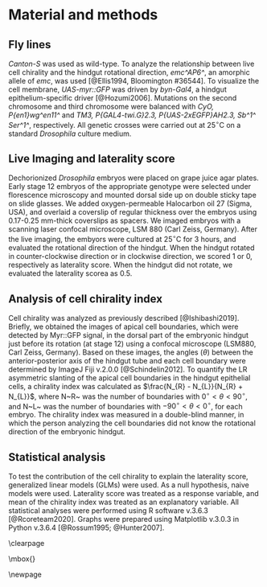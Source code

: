 # Material and methods

## Fly lines

*Canton-S* was used as wild-type.
To analyze the relationship between live cell chirality and the hindgut rotational direction, *emc^AP6^*, an amorphic allele of *emc*, was used [@Ellis1994, Bloomington #36544].
To visualize the cell membrane, *UAS-myr::GFP* was driven by *byn-Gal4*, a hindgut epithelium-specific driver [@Hozumi2006].
Mutations on the second chromosome and third chromosome were balanced with *CyO, P{en1}wg^en11^* and *TM3, P{GAL4-twi.G}2.3, P{UAS-2xEGFP}AH2.3, Sb^1^ Ser^1^*, respectively.
All genetic crosses were carried out at $25^{\circ} \mathrm{C}$ on a standard *Drosophila* culture medium.

## Live Imaging and laterality score

Dechorionized *Drosophila* embryos were placed on grape juice agar plates.
Early stage 12 embryos of the appropriate genotype were selected under florescence microscopy and mounted dorsal side up on double sticky tape on slide glasses.
We added oxygen-permeable Halocarbon oil 27 (Sigma, USA), and overlaid a coverslip of regular thickness over the embryos using 0.17-0.25 mm-thick coverslips as spacers.
We imaged embryos with a scanning laser confocal microscope, LSM 880 (Carl Zeiss, Germany).
After the live imaging, the embyors were cultured at $25^{\circ} \mathrm{C}$ for 3 hours, and evaluated the rotational direction of the hindgut.
When the hindgut rotated in counter-clockwise direction or in clockwise direction, we scored 1 or 0, respectively as laterality score.
When the hindgut did not rotate, we evaluated the laterality scorea as 0.5.

## Analysis of cell chirality index

Cell chirality was analyzed as previously described [@Ishibashi2019].
Briefly, we obtained the images of apical cell boundaries, which were detected by Myr::GFP signal, in the dorsal part of the embryonic hindgut just before its rotation (at stage 12) using a confocal microscope (LSM880, Carl Zeiss, Germany).
Based on these images, the angles ($\theta$) between the anterior-posterior axis of the hindgut tube and each cell boundary were determined by ImageJ Fiji v.2.0.0 [@Schindelin2012].
To quantify the LR asymmetric slanting of the apical cell boundaries in the hindgut epithelial cells, a chirality index was calculated as $\frac{N_{R} - N_{L}}{N_{R} + N_{L}}$,
where N~R~ was the number of boundaries with $0^{\circ} < \theta <  90^{\circ}$, and N~L~ was the number of boundaries with $-90^{\circ} < \theta <  0^{\circ}$, for each embryo.
The chirality index was measured in a double-blind manner, in which the person analyzing the cell boundaries did not know the rotational direction of the embryonic hindgut.

## Statistical analysis

To test the contribution of the cell chirality to explain the laterality score, generalized linear models (GLMs) were used.
As a null hypothesis, naive models were used.
Laterality score was treated as a response variable, and mean of the chirality index was treated as an explanatory variable.
All statistical analyses were performed using R software v.3.6.3 [@Rcoreteam2020].
Graphs were prepared using Matplotlib v.3.0.3 in Python v.3.6.4 [@Rossum1995; @Hunter2007].

\clearpage

\mbox{}

\newpage

<!--
0_metadata/meta0.md
0_metadata/meta1.md
1_abstract.md
2_introduction.md
3_procedures.md
4_results.md
5_discussion.md
6_figs.md
7_references.md
8_supplements.md
-->
